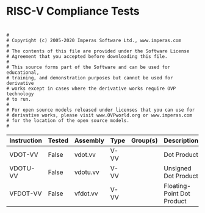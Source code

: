 # RISC-V Compliance Tests
#
    #
    # Copyright (c) 2005-2020 Imperas Software Ltd., www.imperas.com
    #
    # The contents of this file are provided under the Software License
    # Agreement that you accepted before downloading this file.
    #
    # This source forms part of the Software and can be used for educational,
    # training, and demonstration purposes but cannot be used for derivative
    # works except in cases where the derivative works require OVP technology
    # to run.
    #
    # For open source models released under licenses that you can use for
    # derivative works, please visit www.OVPworld.org or www.imperas.com
    # for the location of the open source models.
    #
    


| Instruction          | Tested   | Assembly             | Type            | Group(s)        | Description                                                   |
| -------------------- |:-------- |:-------------------- |:--------------- |:--------------- |:------------------------------------------------------------- |
| VDOT-VV              | False    | vdot.vv              | V-VV            |                 |  Dot Product                                                  |
| VDOTU-VV             | False    | vdotu.vv             | V-VV            |                 |  Unsigned Dot Product                                         |
| VFDOT-VV             | False    | vfdot.vv             | V-VV            |                 |  Floating-Point Dot Product                                   |



